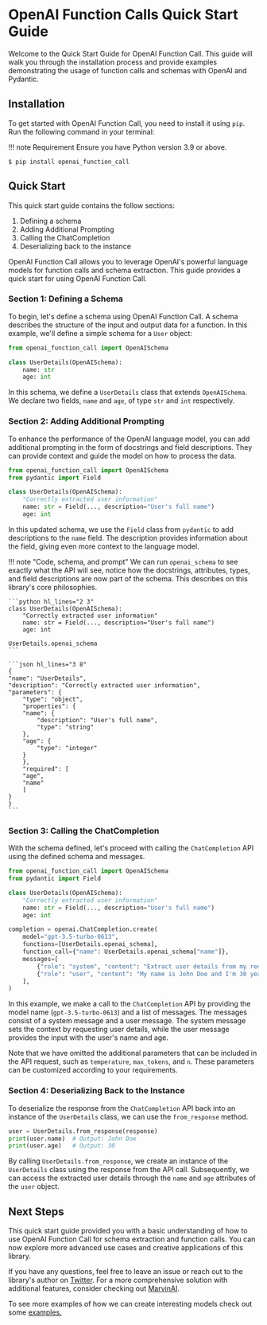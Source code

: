 # OpenAI Function Calls Quick Start Guide

Welcome to the Quick Start Guide for OpenAI Function Call. This guide will walk you through the installation process and provide examples demonstrating the usage of function calls and schemas with OpenAI and Pydantic.

## Installation

To get started with OpenAI Function Call, you need to install it using `pip`. Run the following command in your terminal:

!!! note Requirement
    Ensure you have Python version 3.9 or above.


<!-- termynal -->
```
$ pip install openai_function_call
```

## Quick Start

This quick start guide contains the follow sections:

1. Defining a schema 
2. Adding Additional Prompting
3. Calling the ChatCompletion
4. Deserializing back to the instance

OpenAI Function Call allows you to leverage OpenAI's powerful language models for function calls and schema extraction. This guide provides a quick start for using OpenAI Function Call.

### Section 1: Defining a Schema

To begin, let's define a schema using OpenAI Function Call. A schema describes the structure of the input and output data for a function. In this example, we'll define a simple schema for a `User` object:

```python
from openai_function_call import OpenAISchema

class UserDetails(OpenAISchema):
    name: str
    age: int
```

In this schema, we define a `UserDetails` class that extends `OpenAISchema`. We declare two fields, `name` and `age`, of type `str` and `int` respectively. 

### Section 2: Adding Additional Prompting

To enhance the performance of the OpenAI language model, you can add additional prompting in the form of docstrings and field descriptions. They can provide context and guide the model on how to process the data.

```python hl_lines="5 6"
from openai_function_call import OpenAISchema
from pydantic import Field

class UserDetails(OpenAISchema):
    "Correctly extracted user information"
    name: str = Field(..., description="User's full name")
    age: int
```

In this updated schema, we use the `Field` class from `pydantic` to add descriptions to the `name` field. The description provides information about the field, giving even more context to the language model.


!!! note "Code, schema, and prompt"
     We can run `openai_schema` to see exactly what the API will see, notice how the docstrings, attributes, types, and field descriptions are now part of the schema. This describes on this library's core philosophies.

    ```python hl_lines="2 3"
    class UserDetails(OpenAISchema):
        "Correctly extracted user information"
        name: str = Field(..., description="User's full name")
        age: int

    UserDetails.openai_schema
    ```

    ```json hl_lines="3 8"
    {
    "name": "UserDetails",
    "description": "Correctly extracted user information",
    "parameters": {
        "type": "object",
        "properties": {
        "name": {
            "description": "User's full name",
            "type": "string"
        },
        "age": {
            "type": "integer"
        }
        },
        "required": [
        "age",
        "name"
        ]
    }
    }
    ```

### Section 3: Calling the ChatCompletion

With the schema defined, let's proceed with calling the `ChatCompletion` API using the defined schema and messages.

```python hl_lines="11 12 15"
from openai_function_call import OpenAISchema
from pydantic import Field

class UserDetails(OpenAISchema):
    "Correctly extracted user information"
    name: str = Field(..., description="User's full name")
    age: int

completion = openai.ChatCompletion.create(
    model="gpt-3.5-turbo-0613",
    functions=[UserDetails.openai_schema],
    function_call={"name": UserDetails.openai_schema["name"]},
    messages=[
        {"role": "system", "content": "Extract user details from my requests"},
        {"role": "user", "content": "My name is John Doe and I'm 30 years old."},
    ],
)
```

In this example, we make a call to the `ChatCompletion` API by providing the model name (`gpt-3.5-turbo-0613`) and a list of messages. The messages consist of a system message and a user message. The system message sets the context by requesting user details, while the user message provides the input with the user's name and age.

Note that we have omitted the additional parameters that can be included in the API request, such as `temperature`, `max_tokens`, and `n`. These parameters can be customized according to your requirements.

### Section 4: Deserializing Back to the Instance

To deserialize the response from the `ChatCompletion` API back into an instance of the `UserDetails` class, we can use the `from_response` method.

```python hl_lines="1"
user = UserDetails.from_response(response)
print(user.name)  # Output: John Doe
print(user.age)   # Output: 30
```

By calling `UserDetails.from_response`, we create an instance of the `UserDetails` class using the response from the API call. Subsequently, we can access the extracted user details through the `name` and `age` attributes of the `user` object.

## Next Steps

This quick start guide provided you with a basic understanding of how to use OpenAI Function Call for schema extraction and function calls. You can now explore more advanced use cases and creative applications of this library.

If you have any questions, feel free to leave an issue or reach out to the library's author on [Twitter](https://twitter.com/jxnlco). For a more comprehensive solution with additional features, consider checking out [MarvinAI](https://www.askmarvin.ai/).

To see more examples of how we can create interesting models check out some [examples.](examples/index.md)
